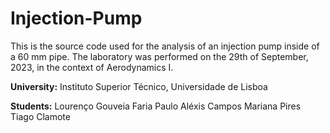 # Injection-Pump
This is the source code used for the analysis of an injection pump inside of a 60 mm pipe. The laboratory was performed on the 29th of September, 2023, in the context of Aerodynamics I.

**University:** Instituto Superior Técnico, Universidade de Lisboa

**Students:** Lourenço Gouveia Faria
          Paulo Aléxis Campos
          Mariana Pires
          Tiago Clamote
